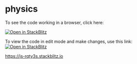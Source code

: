 # physics

To see the code working in a browser, click here:

[![Open in StackBlitz](https://developer.stackblitz.com/img/open_in_stackblitz.svg)](https://js-rqty3s.stackblitz.io)

To view the code in edit mode and make changes, use this link:
<a href="https://stackblitz.com/edit/js-rqty3s?file=README.md,index.html">
<img
    alt="Open in StackBlitz"
    src="https://developer.stackblitz.com/img/open_in_stackblitz.svg"
  />
</a>

https://js-rqty3s.stackblitz.io
